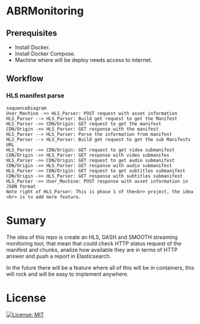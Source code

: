 # ABRMonitoring

## Prerequisites
- Install Docker.
- Install Docker Compose.
- Machine where will be deploy needs access to internet.

## Workflow

### HLS manifest parse

```mermaid
sequenceDiagram
User_Machine ->> HLS_Parser: POST request with asset information
HLS_Parser --> HLS_Parser: Build get request to get the Manifest
HLS_Parser ->> CDN/Origin: GET request to get the manifest
CDN/Origin ->> HLS_Parser: GET response with the manifest
HLS_Parser --> HLS_Parser: Parse the information from manifest
HLS_Parser --> HLS_Parser: Build get request to get the sub Manifests URL
HLS_Parser ->> CDN/Origin: GET request to get video submanifest
CDN/Origin ->> HLS_Parser: GET response with video submanifes
HLS_Parser ->> CDN/Origin: GET request to get audio submanifest
CDN/Origin ->> HLS_Parser: GET response with audio submanifest
HLS_Parser ->> CDN/Origin: GET request to get subtitles submanifest
CDN/Origin ->> HLS_Parser: GET response with subtitles submanifest
HLS_Parser ->> User_Machine: POST response with asset information in JSON format
Note right of HLS_Parser: This is phase 1 of the<br> project, the idea <br> is to add more feature.
```


# Sumary

The idea of this repo is create an HLS, DASH and SMOOTH streaming monitoring tool, that mean that could check HTTP status request of the manifest and chunks, analize how available they are in terms of HTTP answer and push a report in Elasticsearch.

In the future there will be a feature where all of this will be in containers, this will rock and will be easy to implement anywhere.

# License

[![License: MIT](https://img.shields.io/badge/License-MIT-yellow.svg)](https://opensource.org/licenses/MIT)


